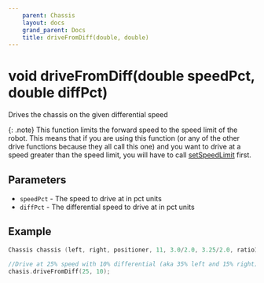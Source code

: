 ```yaml
---
    parent: Chassis
    layout: docs
    grand_parent: Docs
    title: driveFromDiff(double, double)
---
```

# void driveFromDiff(double speedPct, double diffPct)
Drives the chassis on the given differential speed

{: .note}
This function limits the forward speed to the speed limit of the robot. This means that if you are using this function (or any of the other drive functions because they all call this one) and you want to drive at a speed greater than the speed limit, you will have to call [setSpeedLimit](setSpeedLimit) first.

## Parameters
- `speedPct` - The speed to drive at in pct units
- `diffPct` - The differential speed to drive at in pct units

## Example
```cpp
Chassis chassis (left, right, positioner, 11, 3.0/2.0, 3.25/2.0, ratio18_1);

//Drive at 25% speed with 10% differential (aka 35% left and 15% right)
chasis.driveFromDiff(25, 10);
```